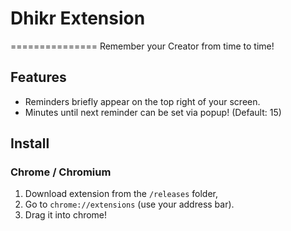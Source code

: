 # Dhikr Extension
===============
Remember your Creator from time to time!

## Features

* Reminders briefly appear on the top right of your screen.
* Minutes until next reminder can be set via popup! (Default: 15)

## Install

### Chrome / Chromium

1. Download extension from the `/releases` folder, 
2. Go to `chrome://extensions` (use your address bar).
3. Drag it into chrome!
